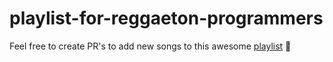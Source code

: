 # playlist-for-reggaeton-programmers
Feel free to create PR's to add new songs to this awesome [playlist](https://open.spotify.com/playlist/5iArxAp5oMQsMAAyQqDnyV?si=5ebf730a731e449a) 🚀
